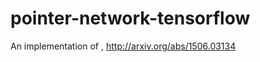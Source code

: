 # pointer-network-tensorflow

An implementation of <Pointer Networks>, http://arxiv.org/abs/1506.03134
